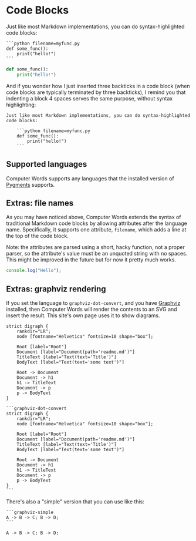 # Code Blocks

Just like most Markdown implementations, you can do syntax-highlighted
code blocks:

    ```python filename=myfunc.py
    def some_func():
        print("hello!")
    ```

```python filename=myfunc.py
def some_func():
    print("hello!")
```

And if you wonder how I just inserted three backticks in a code block (when
code blocks are typically terminated by three backticks), I remind you that
indenting a block 4 spaces serves the same purpose, without syntax
highlighting:

 
    Just like most Markdown implementations, you can do syntax-highlighted
    code blocks:

        ```python filename=myfunc.py
        def some_func():
            print("hello!")
        ```

## Supported languages

Computer Words supports any languages that the installed version of
[Pygments](http://pygments.org/) supports.

## Extras: file names

As you may have noticed above, Computer Words extends the syntax of traditional
Markdown code blocks by allowing attributes after the language name.
Specifically, it supports one attribute, `filename`, which adds a line at the
top of the code block.

Note: the attributes are parsed using a short, hacky function, not a proper
parser, so the attribute's value must be an unquoted string with no spaces.
This might be improved in the future but for now it pretty much works.

```js filename=logSomething.js
console.log("Hello");
```

## Extras: graphviz rendering

If you set the language to `graphviz-dot-convert`, and you have
[Graphviz](http://www.graphviz.org/) installed, then Computer Words will
render the contents to an SVG and insert the result. This site's own
<heading-link name="how-it-works" /> page uses it to show diagrams.


```graphviz-dot-convert
strict digraph {
    rankdir="LR";
    node [fontname="Helvetica" fontsize=10 shape="box"];

    Root [label="Root"]
    Document [label="Document(path='readme.md')"]
    TitleText [label="Text(text='Title')"]
    BodyText [label="Text(text='some text')"]

    Root -> Document
    Document -> h1
    h1 -> TitleText
    Document -> p
    p -> BodyText
}
```

    ```graphviz-dot-convert
    strict digraph {
        rankdir="LR";
        node [fontname="Helvetica" fontsize=10 shape="box"];

        Root [label="Root"]
        Document [label="Document(path='readme.md')"]
        TitleText [label="Text(text='Title')"]
        BodyText [label="Text(text='some text')"]

        Root -> Document
        Document -> h1
        h1 -> TitleText
        Document -> p
        p -> BodyText
    }
    ```

There's also a "simple" version that you can use like this:

    ```graphviz-simple
    A -> B -> C; B -> D;
    ```

```graphviz-simple
A -> B -> C; B -> D;
```
